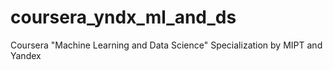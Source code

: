 # coursera_yndx_ml_and_ds
Coursera "Machine Learning and Data Science" Specialization by MIPT and Yandex
